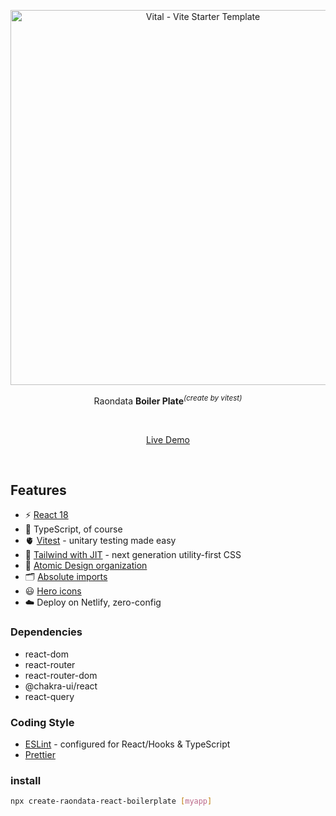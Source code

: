 <p align='center'>
  <img src='https://raondata.s3.ap-northeast-2.amazonaws.com/2023cc.png' alt='Vital - Vite Starter Template' width='600'/>
</p>

<p align='center'>
Raondata <b>Boiler Plate</b><sup><em>(create by vitest)</em></sup><br>
</p>

<br>

<p align='center'>
<a href="https://vital.josepvidal.dev">Live Demo</a>
</p>

<br>

## Features

- ⚡️ [React 18](https://beta.reactjs.org/)
- 🦾 TypeScript, of course
- 🫀 [Vitest](https://vitest.dev/) - unitary testing made easy
- 🎨 [Tailwind with JIT](https://tailwindcss.com/) - next generation utility-first CSS
- 👑 [Atomic Design organization](https://bradfrost.com/blog/post/atomic-web-design/)
- 🗂 [Absolute imports](https://github.com/vitejs/vite/issues/88#issuecomment-762415200)
- 😃 [Hero icons](https://heroicons.com/)
- ☁️ Deploy on Netlify, zero-config

### Dependencies

- react-dom
- react-router
- react-router-dom
- @chakra-ui/react
- react-query

### Coding Style

- [ESLint](https://eslint.org/) - configured for React/Hooks & TypeScript
- [Prettier](https://prettier.io/)

### install

```bash
npx create-raondata-react-boilerplate [myapp]
```
